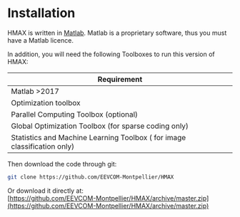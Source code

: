 # Installation

HMAX is written in [Matlab](https://mathworks.com/). Matlab is a proprietary software, thus you must have a Matlab licence.

In addition, you will need the following Toolboxes to run this version of HMAX:

| Requirement                                              |
|----------------------------------------------------------|
| Matlab >2017                                             |
| Optimization toolbox                                     |
| Parallel Computing Toolbox (optional)                   |
| Global Optimization Toolbox (for sparse coding only)         |
| Statistics and Machine Learning Toolbox ( for image classification only) |

Then download the code through git: 
```bash
git clone https://github.com/EEVCOM-Montpellier/HMAX
```

Or download it directly at:  
[https://github.com/EEVCOM-Montpellier/HMAX/archive/master.zip](https://github.com/EEVCOM-Montpellier/HMAX/archive/master.zip)
